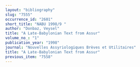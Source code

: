 ```yaml
---
layout: "bibliography"
slug: "7555"
occurrence_id: "2601"
short_title: "NABU 1998/9 "
author: "Donbaz, Veysel"
title: "A Late-Babylonian Text from Assur"
volume_no_: "1"
publication_year: "1998"
journal: "Nouvelles Assyriologiques Brèves et Utilitaires"
title: "A Late-Babylonian Text from Assur"
previous_item: "7558"
---
```

